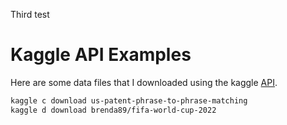 Third test 
# Kaggle API Examples


Here are some data files that I downloaded using the kaggle [API](https://github.com/Kaggle/kaggle-api).

```bash
kaggle c download us-patent-phrase-to-phrase-matching
kaggle d download brenda89/fifa-world-cup-2022
```


